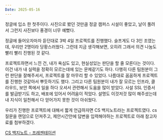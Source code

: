 ```yaml
---
Date: 2025-05-16
---
```

정글에 입소 한 첫주이다.
사진으로 봤던 것만큼 정글 캠퍼스 시설이 좋았고, 날이 풀려서 그런지 사진보다 풍경이 너무 예뻤다.

정글에 들어오자마자 듣던대로 3박 4일 프로젝트를 진행했다. 슬프게도 다 3인 조였는데, 우리만 2명이라 당황스러웠다. 그런데 지금 생각해보면, 오히려 그래서 의견 나눔도 빨리 빨리 진행된 것 같다.

프로젝트하면서 느낀 건, 내가 욕심도 있고, 현실성있는 판단을 할 줄 모른다는 것이다. 이건 내가 내 실력을 정확히 모르는데에 있는 문제같기도 하다. 다행히 다른 팀원분이 그런 판단을 잘해주셔서, 프로젝트를 잘 마무리 할 수 있었다. 나름대로 꼼꼼하게 프로젝트를 진행한 것같아서 뿌듯하기도 했다. 그리고 다른 팀원분이 내가 잘 모르는 인프라, 클라우드, 보안 쪽에서 일을 하다 오셔서 관련해서 도움을 많이 받았다. 사설 SSL 인증서를 발급받기도 하고, 배포에 있어서 어려움이 적었다. 설명도 이것저것 많이 해주셨는데 내 지식이 일천해서 다 얻어가지 못한 것이 아쉬웠다.

우리가 진행한 프로젝트에 대해서 짧게 언급하자면 CS 백지노트라는 프로젝트였다. cs질문을 랜덤으로 던져주고, 제안시간안에 답변을 입력해야하는 프로젝트로 아래 참고자료를 첨부하겠다.

[CS 백지노트 - 프레젠테이션](https://www.canva.com/design/DAGnN4h2hO4/2GRW8JJTP-DC9TA79orW7g/edit?utm_content=DAGnN4h2hO4&utm_campaign=designshare&utm_medium=link2&utm_source=sharebutton)